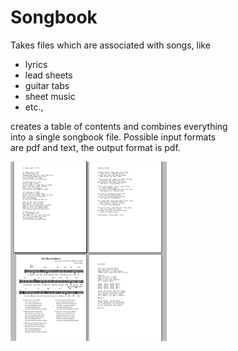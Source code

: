 # Songbook

Takes files which are associated with songs, like

* lyrics
* lead sheets
* guitar tabs
* sheet music
* etc.,

creates a table of contents and combines everything  
into a single songbook file. Possible input formats  
are pdf and text, the output format is pdf.

![screenshot](screenshot-songbook.png?raw=true "Songbook")

